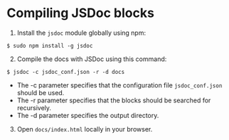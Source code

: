 # Compiling JSDoc blocks

1. Install the `jsdoc` module globally using npm:
```
$ sudo npm install -g jsdoc
```
2. Compile the docs with JSDoc using this command:
```
$ jsdoc -c jsdoc_conf.json -r -d docs
```
 - The -c parameter specifies that the configuration file `jsdoc_conf.json` should be used.
 - The -r parameter specifies that the blocks should be searched for recursively.
 - The -d parameter specifies the output directory.

3. Open `docs/index.html` locally in your browser.
